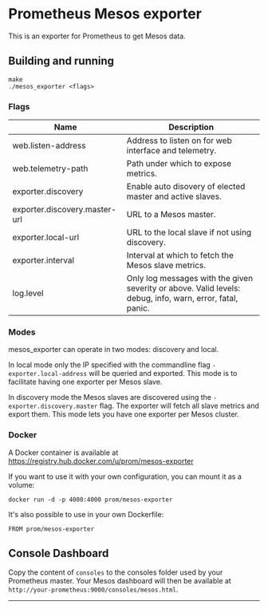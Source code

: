 # Prometheus Mesos exporter

This is an exporter for Prometheus to get Mesos data.

## Building and running

    make
    ./mesos_exporter <flags>

### Flags

Name                           | Description
-------------------------------|------------
web.listen-address             | Address to listen on for web interface and telemetry.
web.telemetry-path             | Path under which to expose metrics.
exporter.discovery             | Enable auto disovery of elected master and active slaves.
exporter.discovery.master-url  | URL to a Mesos master.
exporter.local-url             | URL to the local slave if not using discovery.
exporter.interval              | Interval at which to fetch the Mesos slave metrics.
log.level                      | Only log messages with the given severity or above. Valid levels: debug, info, warn, error, fatal, panic.


### Modes
mesos_exporter can operate in two modes: discovery and local.

In local mode only the IP specified with the commandline flag `-exporter.local-address` will be queried and exported.
This mode is to facilitate having one exporter per Mesos slave.

In discovery mode the Mesos slaves are discovered using the `-exporter.discovery.master` flag. The exporter will fetch
all slave metrics and export them. 
This mode lets you have one exporter per Mesos cluster.


### Docker

A Docker container is available at
https://registry.hub.docker.com/u/prom/mesos-exporter

If you want to use it with your own configuration, you can mount it as a
volume:

    docker run -d -p 4000:4000 prom/mesos-exporter

It's also possible to use in your own Dockerfile:

    FROM prom/mesos-exporter


## Console Dashboard

Copy the content of `consoles` to the consoles folder used by your Prometheus master. Your Mesos
dashboard will then be available at `http://your-prometheus:9000/consoles/mesos.html`.

---
